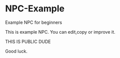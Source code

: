 # NPC-Example
Example NPC for beginners

This is example NPC.
You can edit,copy or improve it.

THIS IS PUBLIC DUDE

Good luck.
